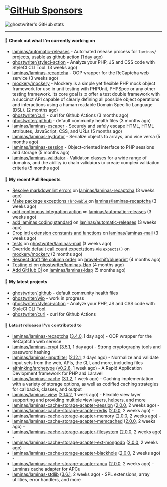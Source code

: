 # [![GitHub Sponsors](https://img.shields.io/github/sponsors/ghostwriter?label=Sponsors&style=flat-square&logo=GitHub%20Sponsors)](https://github.com/sponsors/ghostwriter)

![ghostwriter's GitHub stats](https://github-readme-stats.vercel.app/api?username=ghostwriter&show_icons=true&count_private=true&hide_title=true&hide_rank=true&icon_color=333)

---
#### 👷 Check out what I'm currently working on

- [laminas/automatic-releases](https://github.com/laminas/automatic-releases) - Automated release process for `laminas/` projects, usable as github action (1 day ago)
- [ghostwriter/styleci-action](https://github.com/ghostwriter/styleci-action) - Analyze your PHP, JS and CSS code with StyleCI CLI Tool. (3 weeks ago)
- [laminas/laminas-recaptcha](https://github.com/laminas/laminas-recaptcha) - OOP wrapper for the ReCaptcha web service (3 weeks ago)
- [mockery/mockery](https://github.com/mockery/mockery) - Mockery is a simple yet flexible PHP mock object framework for use in unit testing with PHPUnit, PHPSpec or any other testing framework. Its core goal is to offer a test double framework with a succinct API capable of clearly defining all possible object operations and interactions using a human readable Domain Specific Language (DSL). (2 months ago)
- [ghostwriter/curl](https://github.com/ghostwriter/curl) - curl for Github Actions (3 months ago)
- [ghostwriter/.github](https://github.com/ghostwriter/.github) - default community health files (3 months ago)
- [laminas/laminas-escaper](https://github.com/laminas/laminas-escaper) - Securely and safely escape HTML, HTML attributes, JavaScript, CSS, and URLs (5 months ago)
- [laminas/laminas-hydrator](https://github.com/laminas/laminas-hydrator) - Serialize objects to arrays, and vice versa (5 months ago)
- [laminas/laminas-session](https://github.com/laminas/laminas-session) - Object-oriented interface to PHP sessions and storage (5 months ago)
- [laminas/laminas-validator](https://github.com/laminas/laminas-validator) - Validation classes for a wide range of domains, and the ability to chain validators to create complex validation criteria (5 months ago)

#### 🔨 My recent Pull Requests

- [Resolve markdownlint errors](https://github.com/laminas/laminas-recaptcha/pull/14) on [laminas/laminas-recaptcha](https://github.com/laminas/laminas-recaptcha) (3 weeks ago)
- [Make package exceptions `Throwable` ](https://github.com/laminas/laminas-recaptcha/pull/13) on [laminas/laminas-recaptcha](https://github.com/laminas/laminas-recaptcha) (3 weeks ago)
- [add continuous integration action](https://github.com/laminas/automatic-releases/pull/172) on [laminas/automatic-releases](https://github.com/laminas/automatic-releases) (3 weeks ago)
- [add laminas coding standard](https://github.com/laminas/automatic-releases/pull/171) on [laminas/automatic-releases](https://github.com/laminas/automatic-releases) (3 weeks ago)
- [Drop intl extension constants and functions](https://github.com/laminas/laminas-mail/pull/176) on [laminas/laminas-mail](https://github.com/laminas/laminas-mail) (3 weeks ago)
- [tests](https://github.com/ghostwriter/laminas-mail/pull/1) on [ghostwriter/laminas-mail](https://github.com/ghostwriter/laminas-mail) (3 weeks ago)
- [Override default call count expectations via `expects()`](https://github.com/mockery/mockery/pull/1146) on [mockery/mockery](https://github.com/mockery/mockery) (2 months ago)
- [Respect draft file column order](https://github.com/laravel-shift/blueprint/pull/487) on [laravel-shift/blueprint](https://github.com/laravel-shift/blueprint) (4 months ago)
- [Testing ci](https://github.com/ghostwriter/laminas-ldap/pull/1) on [ghostwriter/laminas-ldap](https://github.com/ghostwriter/laminas-ldap) (4 months ago)
- [Add GitHub CI](https://github.com/laminas/laminas-ldap/pull/20) on [laminas/laminas-ldap](https://github.com/laminas/laminas-ldap) (5 months ago)

#### 🌱 My latest projects

- [ghostwriter/.github](https://github.com/ghostwriter/.github) - default community health files
- [ghostwriter/wip](https://github.com/ghostwriter/wip) - work in progress
- [ghostwriter/styleci-action](https://github.com/ghostwriter/styleci-action) - Analyze your PHP, JS and CSS code with StyleCI CLI Tool.
- [ghostwriter/curl](https://github.com/ghostwriter/curl) - curl for Github Actions

#### 🔭 Latest releases I've contributed to

- [laminas/laminas-recaptcha](https://github.com/laminas/laminas-recaptcha) ([3.4.0](https://github.com/laminas/laminas-recaptcha/releases/tag/3.4.0), 1 day ago) - OOP wrapper for the ReCaptcha web service
- [laminas/laminas-crypt](https://github.com/laminas/laminas-crypt) ([3.5.1](https://github.com/laminas/laminas-crypt/releases/tag/3.5.1), 1 day ago) - Strong cryptography tools and password hashing
- [laminas/laminas-inputfilter](https://github.com/laminas/laminas-inputfilter) ([2.12.1](https://github.com/laminas/laminas-inputfilter/releases/tag/2.12.1), 2 days ago) - Normalize and validate input sets from the web, APIs, the CLI, and more, including files
- [ajthinking/archetype](https://github.com/ajthinking/archetype) ([v0.2.8](https://github.com/ajthinking/archetype/releases/tag/v0.2.8), 1 week ago) - A Rapid Application Devlopment framework for PHP and Laravel
- [laminas/laminas-cache](https://github.com/laminas/laminas-cache) ([3.1.2](https://github.com/laminas/laminas-cache/releases/tag/3.1.2), 1 week ago) - Caching implementation with a variety of storage options, as well as codified caching strategies for callbacks, classes, and output
- [laminas/laminas-view](https://github.com/laminas/laminas-view) ([2.14.2](https://github.com/laminas/laminas-view/releases/tag/2.14.2), 1 week ago) - Flexible view layer supporting and providing multiple view layers, helpers, and more
- [laminas/laminas-cache-storage-adapter-session](https://github.com/laminas/laminas-cache-storage-adapter-session) ([2.0.0](https://github.com/laminas/laminas-cache-storage-adapter-session/releases/tag/2.0.0), 2 weeks ago) - 
- [laminas/laminas-cache-storage-adapter-redis](https://github.com/laminas/laminas-cache-storage-adapter-redis) ([2.0.0](https://github.com/laminas/laminas-cache-storage-adapter-redis/releases/tag/2.0.0), 2 weeks ago) - 
- [laminas/laminas-cache-storage-adapter-memory](https://github.com/laminas/laminas-cache-storage-adapter-memory) ([2.0.0](https://github.com/laminas/laminas-cache-storage-adapter-memory/releases/tag/2.0.0), 2 weeks ago) - 
- [laminas/laminas-cache-storage-adapter-memcached](https://github.com/laminas/laminas-cache-storage-adapter-memcached) ([2.0.0](https://github.com/laminas/laminas-cache-storage-adapter-memcached/releases/tag/2.0.0), 2 weeks ago) - 
- [laminas/laminas-cache-storage-adapter-filesystem](https://github.com/laminas/laminas-cache-storage-adapter-filesystem) ([2.0.0](https://github.com/laminas/laminas-cache-storage-adapter-filesystem/releases/tag/2.0.0), 2 weeks ago) - 
- [laminas/laminas-cache-storage-adapter-ext-mongodb](https://github.com/laminas/laminas-cache-storage-adapter-ext-mongodb) ([2.0.0](https://github.com/laminas/laminas-cache-storage-adapter-ext-mongodb/releases/tag/2.0.0), 2 weeks ago) - 
- [laminas/laminas-cache-storage-adapter-blackhole](https://github.com/laminas/laminas-cache-storage-adapter-blackhole) ([2.0.0](https://github.com/laminas/laminas-cache-storage-adapter-blackhole/releases/tag/2.0.0), 2 weeks ago) - 
- [laminas/laminas-cache-storage-adapter-apcu](https://github.com/laminas/laminas-cache-storage-adapter-apcu) ([2.0.0](https://github.com/laminas/laminas-cache-storage-adapter-apcu/releases/tag/2.0.0), 2 weeks ago) - Laminas cache adapter for APCu
- [laminas/laminas-stdlib](https://github.com/laminas/laminas-stdlib) ([3.6.1](https://github.com/laminas/laminas-stdlib/releases/tag/3.6.1), 2 weeks ago) - SPL extensions, array utilities, error handlers, and more

